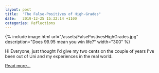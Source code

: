 ```yaml
---
layout: post
title:  "The False-Positives of High-Grades"
date:   2019-12-25 15:32:14 +1100
categories: Reflections
---
```

{% include image.html url="/assets/FalsePostivesHighGrades.jpg" description="Does 99.95 mean you win life?" width="300" %}

Hi Everyone, just thought I'd give my two cents on the couple of years I've been out of Uni and my experiences in the real world.



[Read more...](https://medium.com/@iamwilliamj/the-false-positives-of-high-grades-da29fcb5b1f8)

